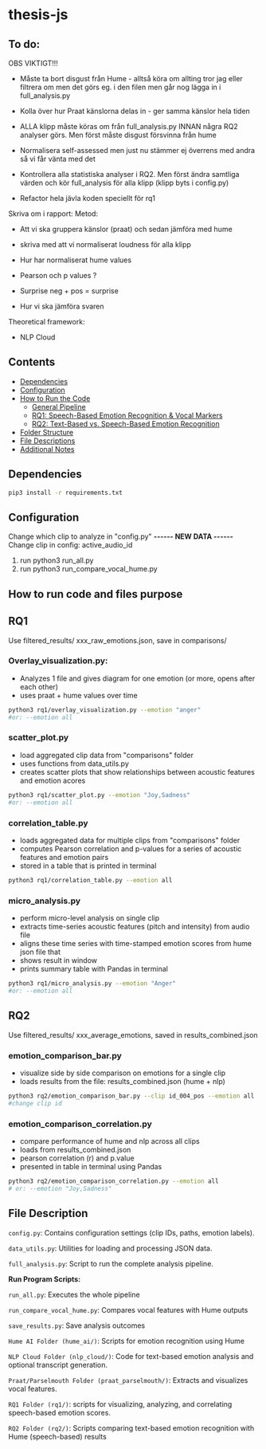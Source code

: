# thesis-js

## To do: 

OBS VIKTIGT!!! 

- Måste ta bort disgust från Hume - alltså köra om allting tror jag eller filtrera om men det görs eg. i den filen men går nog lägga in i full_analysis.py 

- Kolla över hur Praat känslorna delas in - ger samma känslor hela tiden 

- ALLA klipp måste köras om från full_analysis.py INNAN några RQ2 analyser görs. Men först måste disgust försvinna från hume 

- Normalisera self-assessed men just nu stämmer ej överrens med andra så vi får vänta med det 

- Kontrollera alla statistiska analyser i RQ2. Men först ändra samtliga värden och kör full_analysis för alla klipp (klipp byts i config.py)

- Refactor hela jävla koden speciellt för rq1 

Skriva om i rapport: 
Metod:
- Att vi ska gruppera känslor (praat) och sedan jämföra med hume 

- skriva med att vi normaliserat loudness för alla klipp

- Hur har normaliserat hume values 

- Pearson och p values ? 

- Surprise neg + pos = surprise 

- Hur vi ska jämföra svaren 

Theoretical framework: 
- NLP Cloud 

## Contents 
- [Dependencies](#dependencies)
- [Configuration](#configuration)
- [How to Run the Code](#how-to-run-the-code)
  - [General Pipeline](#general-pipeline)
  - [RQ1: Speech-Based Emotion Recognition & Vocal Markers](#rq1)
  - [RQ2: Text-Based vs. Speech-Based Emotion Recognition](#rq2)
- [Folder Structure](#folder-structure)
- [File Descriptions](#file-descriptions)
- [Additional Notes](#additional-notes)


## Dependencies 
```bash
pip3 install -r requirements.txt 
```

## Configuration 
Change which clip to analyze in "config.py" 
**------ NEW DATA ------**
Change clip in config: active_audio_id 
1. run python3 run_all.py
2. run python3 run_compare_vocal_hume.py 

## How to run code and files purpose 
## RQ1 
Use filtered_results/ xxx_raw_emotions.json, save in comparisons/
### Overlay_visualization.py: 
- Analyzes 1 file and gives diagram for one emotion (or more, opens after each other) 
- uses praat + hume values over time 

```bash 
python3 rq1/overlay_visualization.py --emotion "anger"
#or: --emotion all
```

### scatter_plot.py 
- load aggregated clip data from "comparisons" folder 
- uses functions from data_utils.py 
- creates scatter plots that show relationships between acoustic features and emotion acores 

```bash 
python3 rq1/scatter_plot.py --emotion "Joy,Sadness" 
#or: --emotion all
```

### correlation_table.py
- loads aggregated data for multiple clips from "comparisons" folder 
- computes Pearson correlation and p-values for a series of acoustic features and emotion pairs 
- stored in a table that is printed in terminal 

```bash 
python3 rq1/correlation_table.py --emotion all
```

### micro_analysis.py
- perform micro-level analysis on single clip 
- extracts time-series acoustic features (pitch and intensity) from audio file 
- aligns these time series with time-stamped emotion scores from hume json file that 
- shows result in window 
- prints summary table with Pandas in terminal 

```bash 
python3 rq1/micro_analysis.py --emotion "Anger"
#or: --emotion all
```

## RQ2
Use filtered_results/ xxx_average_emotions, saved in results_combined.json  
### emotion_comparison_bar.py 
- visualize side by side comparison on emotions for a single clip 
- loads results from the file: results_combined.json (hume + nlp)

```bash
python3 rq2/emotion_comparison_bar.py --clip id_004_pos --emotion all
#change clip id
```
### emotion_comparison_correlation.py 
- compare performance of hume and nlp across all clips 
- loads from results_combined.json 
- pearson correlation (r) and p.value 
- presented in table in terminal using Pandas 

```bash
python3 rq2/emotion_comparison_correlation.py --emotion all
# or: --emotion "Joy,Sadness" 
```

## File Description 
```config.py```: Contains configuration settings (clip IDs, paths, emotion labels).

```data_utils.py```: Utilities for loading and processing JSON data.

```full_analysis.py```: Script to run the complete analysis pipeline.

**Run Program Scripts:**

```run_all.py```: Executes the whole pipeline

```run_compare_vocal_hume.py```: Compares vocal features with Hume outputs

```save_results.py```: Save analysis outcomes


```Hume AI Folder (hume_ai/)```: Scripts for emotion recognition using Hume

```NLP Cloud Folder (nlp_cloud/)```: Code for text-based emotion analysis and optional transcript generation.

```Praat/Parselmouth Folder (praat_parselmouth/)```: Extracts and visualizes vocal features.

```RQ1 Folder (rq1/)```: scripts for visualizing, analyzing, and correlating speech-based emotion scores.

```RQ2 Folder (rq2/)```: Scripts comparing text-based emotion recognition with Hume (speech-based) results

